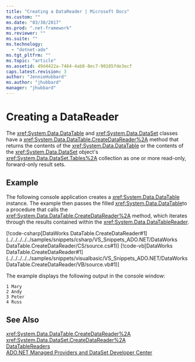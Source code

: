 ```yaml
---
title: "Creating a DataReader | Microsoft Docs"
ms.custom: ""
ms.date: "03/30/2017"
ms.prod: ".net-framework"
ms.reviewer: ""
ms.suite: ""
ms.technology: 
  - "dotnet-ado"
ms.tgt_pltfrm: ""
ms.topic: "article"
ms.assetid: 49d4422a-7464-4ab8-8ec7-90185fde3ecf
caps.latest.revision: 3
author: "JennieHubbard"
ms.author: "jhubbard"
manager: "jhubbard"
---
```

# Creating a DataReader
The <xref:System.Data.DataTable> and <xref:System.Data.DataSet> classes have a <xref:System.Data.DataTable.CreateDataReader%2A> method that returns the contents of the <xref:System.Data.DataTable> or the contents of the <xref:System.Data.DataSet> object's <xref:System.Data.DataSet.Tables%2A> collection as one or more read-only, forward-only result sets.  
  
## Example  
 The following console application creates a <xref:System.Data.DataTable> instance. The example then passes the filled <xref:System.Data.DataTable>to a procedure that calls the <xref:System.Data.DataTable.CreateDataReader%2A> method, which iterates through the results contained within the <xref:System.Data.DataTableReader>.  
  
 [!code-csharp[DataWorks DataTable.CreateDataReader#1](../../../../../samples/snippets/csharp/VS_Snippets_ADO.NET/DataWorks DataTable.CreateDataReader/CS/source.cs#1)]
 [!code-vb[DataWorks DataTable.CreateDataReader#1](../../../../../samples/snippets/visualbasic/VS_Snippets_ADO.NET/DataWorks DataTable.CreateDataReader/VB/source.vb#1)]  
  
 The example displays the following output in the console window:  
  
```  
1 Mary  
2 Andy  
3 Peter  
4 Russ  
```  
  
## See Also  
 <xref:System.Data.DataTable.CreateDataReader%2A>   
 <xref:System.Data.DataSet.CreateDataReader%2A>   
 [DataTableReaders](../../../../../docs/framework/data/adonet/dataset-datatable-dataview/datatablereaders.md)   
 [ADO.NET Managed Providers and DataSet Developer Center](http://go.microsoft.com/fwlink/?LinkId=217917)